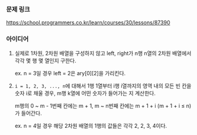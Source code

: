 ### 문제 링크

https://school.programmers.co.kr/learn/courses/30/lessons/87390

### 아이디어

1. 실제로 1차원, 2차원 배열을 구성하지 않고 left, right가 n행 n열의 2차원 배열에서 각각 몇 행 몇 열인지 구한다. 
    
    ex. n = 3일 경우 left = 2은 ary[0][2]을 가리킨다. 
    
2. `i = 1, 2, 3, ..., n`에 대해서 1행 1열부터 i행 i열까지의 영역 내의 모든 빈 칸을 숫자 i로 채울 경우, m행 k열에 어떤 숫자가 들어가는 지 계산한다. 
    
    m행의 0 ~ m - 1번째 칸에는 m + 1, m ~ n번째 칸에는 m + 1 + i (m + 1 + i ≤ n)가 들어간다. 
    
    ex. n = 4일 경우 해당 2차원 배열의 1행의 값들은 각각 2, 2, 3, 4이다.
